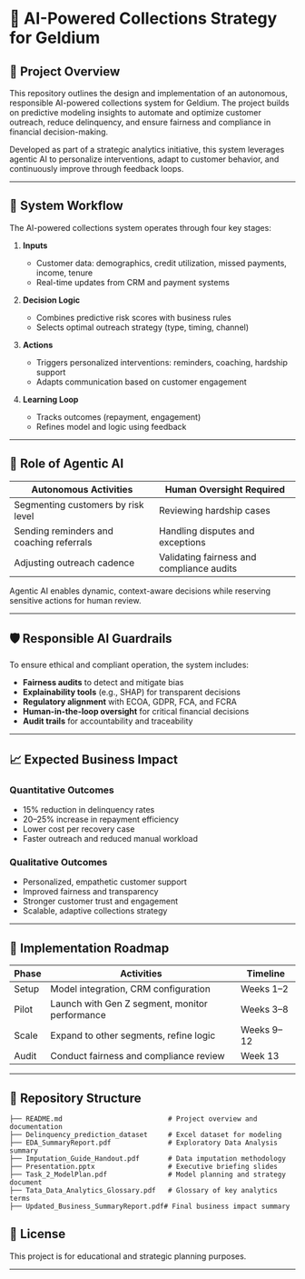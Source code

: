 # 💼 AI-Powered Collections Strategy for Geldium

## 📌 Project Overview

This repository outlines the design and implementation of an autonomous, responsible AI-powered collections system for Geldium. The project builds on predictive modeling insights to automate and optimize customer outreach, reduce delinquency, and ensure fairness and compliance in financial decision-making.

Developed as part of a strategic analytics initiative, this system leverages agentic AI to personalize interventions, adapt to customer behavior, and continuously improve through feedback loops.

---

## 🧠 System Workflow

The AI-powered collections system operates through four key stages:

1. **Inputs**  
   - Customer data: demographics, credit utilization, missed payments, income, tenure  
   - Real-time updates from CRM and payment systems

2. **Decision Logic**  
   - Combines predictive risk scores with business rules  
   - Selects optimal outreach strategy (type, timing, channel)

3. **Actions**  
   - Triggers personalized interventions: reminders, coaching, hardship support  
   - Adapts communication based on customer engagement

4. **Learning Loop**  
   - Tracks outcomes (repayment, engagement)  
   - Refines model and logic using feedback

---

## 🤖 Role of Agentic AI

| Autonomous Activities                          | Human Oversight Required                          |
|------------------------------------------------|---------------------------------------------------|
| Segmenting customers by risk level             | Reviewing hardship cases                          |
| Sending reminders and coaching referrals       | Handling disputes and exceptions                  |
| Adjusting outreach cadence                     | Validating fairness and compliance audits         |

Agentic AI enables dynamic, context-aware decisions while reserving sensitive actions for human review.

---

## 🛡️ Responsible AI Guardrails

To ensure ethical and compliant operation, the system includes:

- **Fairness audits** to detect and mitigate bias  
- **Explainability tools** (e.g., SHAP) for transparent decisions  
- **Regulatory alignment** with ECOA, GDPR, FCA, and FCRA  
- **Human-in-the-loop oversight** for critical financial decisions  
- **Audit trails** for accountability and traceability

---

## 📈 Expected Business Impact

### Quantitative Outcomes
- 15% reduction in delinquency rates  
- 20–25% increase in repayment efficiency  
- Lower cost per recovery case  
- Faster outreach and reduced manual workload

### Qualitative Outcomes
- Personalized, empathetic customer support  
- Improved fairness and transparency  
- Stronger customer trust and engagement  
- Scalable, adaptive collections strategy

---

## 🚀 Implementation Roadmap

| Phase           | Activities                                      | Timeline       |
|----------------|--------------------------------------------------|----------------|
| Setup           | Model integration, CRM configuration            | Weeks 1–2      |
| Pilot           | Launch with Gen Z segment, monitor performance  | Weeks 3–8      |
| Scale           | Expand to other segments, refine logic          | Weeks 9–12     |
| Audit           | Conduct fairness and compliance review          | Week 13        |

---

## 📂 Repository Structure

```text
├── README.md                          # Project overview and documentation
├── Delinquency_prediction_dataset     # Excel dataset for modeling
├── EDA_SummaryReport.pdf              # Exploratory Data Analysis summary
├── Imputation_Guide_Handout.pdf       # Data imputation methodology
├── Presentation.pptx                  # Executive briefing slides
├── Task_2_ModelPlan.pdf               # Model planning and strategy document
├── Tata_Data_Analytics_Glossary.pdf   # Glossary of key analytics terms
├── Updated_Business_SummaryReport.pdf# Final business impact summary

```

## 🧭 License

This project is for educational and strategic planning purposes.  

---


